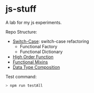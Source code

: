 # js-stuff

A lab for my js experiments.

Repo Structure:
+ [Switch-Case](https://github.com/giodiblasi/js-stuff/tree/master/switch-case): switch-case refactoring
    + Functional Factory
    + Functional Dictionary 
+ [High Order Function](https://github.com/giodiblasi/js-stuff/tree/master/highOrderFunction)
+ [Functional Mixins](https://github.com/giodiblasi/js-stuff/tree/master/mixinInheritance)
+ [Data Type Composition](https://github.com/giodiblasi/js-stuff/tree/master/waterBucket)

Test command:
```javascript
> npm run testAll
```